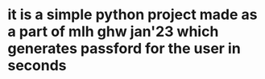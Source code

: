 # it is a simple python project made as a part of mlh ghw jan'23 which generates passford for the user in seconds 
